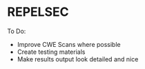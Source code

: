 # REPELSEC

To Do:

- Improve CWE Scans where possible
- Create testing materials
- Make results output look detailed and nice
